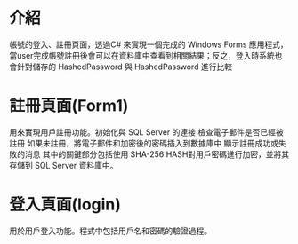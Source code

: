 # 介紹
帳號的登入、註冊頁面，透過C# 來實現一個完成的 Windows Forms 應用程式，當user完成帳號註冊後會可以在資料庫中查看到相關結果；反之，登入時系統也會針對儲存的 HashedPassword 與 HashedPassword 進行比較
# 註冊頁面(Form1)
用來實現用戶註冊功能。初始化與 SQL Server 的連接
檢查電子郵件是否已經被註冊
如果未註冊，將電子郵件和加密後的密碼插入到數據庫中
顯示註冊成功或失敗的消息
其中的關鍵部分包括使用 SHA-256 HASH對用戶密碼進行加密，並將其存儲到 SQL Server 資料庫中。
# 登入頁面(login)
用於用戶登入功能。程式中包括用戶名和密碼的驗證過程。
